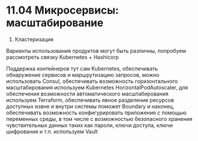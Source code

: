 # 11.04 Микросервисы: масштабирование 

1. Кластеризация

Варианты использования продуктов могут быть различны, попробуем рассмотреть связку Kubernetes + Hashicorp

Поддержка контейнеров тут сам Kubernetes, обеспечивать обнаружение сервисов и маршрутизацию запросов, можно использовать Consul, обеспечивать возможность горизонтального масштабирования используем Kubernetes HorizontalPodAutoscaler, для обеспечения возможности автоматического масштабирования используем Terraform, обеспечивать явное разделение ресурсов доступных извне и внутри системы поможет Boundary и наконец, обеспечивать возможность конфигурировать приложения с помощью переменных среды, в том числе с возможностью безопасного хранения чувствительных данных таких как пароли, ключи доступа, ключи шифрования и т.п. используем Vault


